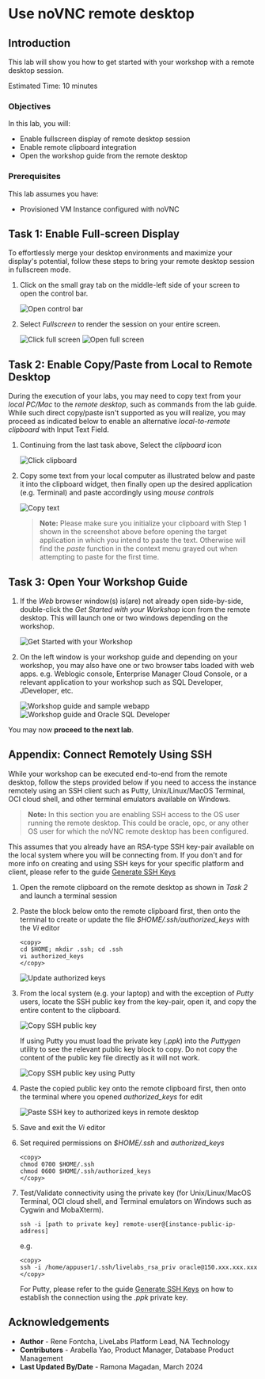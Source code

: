 # Use noVNC remote desktop

## Introduction
This lab will show you how to get started with your workshop with a remote desktop session.

Estimated Time: 10 minutes

### Objectives
In this lab, you will:
- Enable fullscreen display of remote desktop session
- Enable remote clipboard integration
- Open the workshop guide from the remote desktop

### Prerequisites

This lab assumes you have:
- Provisioned VM Instance configured with noVNC

## Task 1: Enable Full-screen Display
To effortlessly merge your desktop environments and maximize your display's potential, follow these steps to bring your remote desktop session in fullscreen mode.

1. Click on the small gray tab on the middle-left side of your screen to open the control bar.

    ![Open control bar](./images/novnc-fullscreen-1.png " ")

2. Select *Fullscreen* to render the session on your entire screen.

    ![Click full screen](./images/novnc-fullscreen-2.png " ")
    ![Open full screen](./images/novnc-fullscreen-3.png " ")

## Task 2: Enable Copy/Paste from Local to Remote Desktop
During the execution of your labs, you may need to copy text from your *local PC/Mac* to the *remote desktop*, such as commands from the lab guide. While such direct copy/paste isn't supported as you will realize, you may proceed as indicated below to enable an alternative *local-to-remote clipboard* with Input Text Field.

1. Continuing from the last task above, Select the *clipboard* icon

    ![Click clipboard](./images/novnc-clipboard-1.png " ")

2. Copy some text from your local computer as illustrated below and paste it into the clipboard widget, then finally open up the desired application (e.g. Terminal) and paste accordingly using *mouse controls*

    ![Copy text](./images/novnc-clipboard-2.png " ")

    >**Note:** Please make sure you initialize your clipboard with Step 1 shown in the screenshot above before opening the target application in which you intend to paste the text. Otherwise will find the *paste* function in the context menu grayed out when attempting to paste for the first time.

## Task 3: Open Your Workshop Guide

1. If the *Web* browser window(s) is(are) not already open side-by-side, double-click the *Get Started with your Workshop* icon from the remote desktop. This will launch one or two windows depending on the workshop.

    ![Get Started with your Workshop](./images/novnc-launch-get-started-1.png " ")

2. On the left window is your workshop guide and depending on your workshop, you may also have one or two browser tabs loaded with web apps. e.g. Weblogic console, Enterprise Manager Cloud Console, or a relevant application to your workshop such as SQL Developer, JDeveloper, etc.

    ![Workshop guide and sample webapp](./images/novnc-launch-get-started-2.png " ")
    ![Workshop guide and Oracle SQL Developer](./images/novnc-launch-get-started-3.png " ")

You may now **proceed to the next lab**.

## Appendix: Connect Remotely Using SSH

While your workshop can be executed end-to-end from the remote desktop, follow the steps provided below if you need to access the instance remotely using an SSH client such as Putty, Unix/Linux/MacOS Terminal, OCI cloud shell, and other terminal emulators available on Windows.

>**Note:** In this section you are enabling SSH access to the OS user running the remote desktop. This could be oracle, opc, or any other OS user for which the noVNC remote desktop has been configured.

This assumes that you already have an RSA-type SSH key-pair available on the local system where you will be connecting from. If you don't and for more info on creating and using SSH keys for your specific platform and client, please refer to the guide [Generate SSH Keys](https://oracle-livelabs.github.io/common/labs/generate-ssh-key)

1. Open the remote clipboard on the remote desktop as shown in *Task 2* and launch a terminal session

2. Paste the block below onto the remote clipboard first, then onto the terminal to create or update the file *$HOME/.ssh/authorized_keys* with the *Vi* editor

    ```text
    <copy>
    cd $HOME; mkdir .ssh; cd .ssh
    vi authorized_keys
    </copy>
    ```

    ![Update authorized keys](./images/novnc-copy-pub-key-4.png " ")

3. From the local system (e.g. your laptop) and with the exception of *Putty* users, locate the SSH public key from the key-pair, open it, and copy the entire content to the clipboard.

    ![Copy SSH public key](./images/novnc-copy-pub-key-1.png " ")

    If using Putty you must load the private key (*.ppk*) into the *Puttygen* utility to see the relevant public key block to copy. Do not copy the content of the public key file directly as it will not work.

    ![Copy SSH public key using Putty](./images/novnc-copy-pub-key-2.png " ")

4. Paste the copied public key onto the remote clipboard first, then onto the terminal where you opened *authorized_keys* for edit

    ![Paste SSH key to authorized keys in remote desktop](./images/novnc-copy-pub-key-3.png " ")

5. Save and exit the *Vi* editor

6. Set required permissions on *$HOME/.ssh* and *authorized_keys*

    ```
    <copy>
    chmod 0700 $HOME/.ssh
    chmod 0600 $HOME/.ssh/authorized_keys
    </copy>
    ```

7. Test/Validate connectivity using the private key (for Unix/Linux/MacOS Terminal, OCI cloud shell, and Terminal emulators on Windows such as Cygwin and MobaXterm).

    ```text
    ssh -i [path to private key] remote-user@[instance-public-ip-address]
    ```

    e.g.
    ```text
    <copy>
    ssh -i /home/appuser1/.ssh/livelabs_rsa_priv oracle@150.xxx.xxx.xxx
    </copy>
    ```

    For Putty, please refer to the guide [Generate SSH Keys](https://oracle-livelabs.github.io/common/labs/generate-ssh-key) on how to establish the connection using the *.ppk* private key.

## Acknowledgements
* **Author** - Rene Fontcha, LiveLabs Platform Lead, NA Technology
* **Contributors** - Arabella Yao, Product Manager, Database Product Management
* **Last Updated By/Date** - Ramona Magadan, March 2024